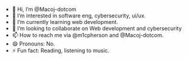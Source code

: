 - 👋 Hi, I’m @Macoj-dotcom
- 👀 I’m interested in software eng, cybersecurity, ui/ux.
- 🌱 I’m currently learning web development.
- 💞️ I’m looking to collaborate on Web development and cybersecurity
- 📫 How to reach me via @m1cpherson and @Macoj-dotcom.
- 😄 Pronouns: No.
- ⚡ Fun fact: Reading, listening to music.

<!---
Macoj-dotcom/Macoj-dotcom is a ✨ special ✨ repository because its `README.md` (this file) appears on your GitHub profile.
You can click the Preview link to take a look at your changes.
--->
